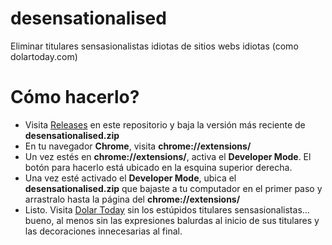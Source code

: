 # desensationalised
Eliminar titulares sensasionalistas idiotas de sitios webs idiotas (como dolartoday.com)

# Cómo hacerlo?
- Visita [Releases](https://github.com/willcastillo/desensationalised/releases) en este repositorio y baja la versión más reciente de **desensationalised.zip**
- En tu navegador **Chrome**, visita **chrome://extensions/**
- Un vez estés en **chrome://extensions/**, activa el **Developer Mode**. El botón para hacerlo está ubicado en la esquina superior derecha.
- Una vez esté activado el **Developer Mode**, ubica el **desensationalised.zip** que bajaste a tu computador en el primer paso y arrastralo hasta la página del **chrome://extensions/**
- Listo. Visita [Dolar Today](https://dolartoday.com) sin los estúpidos titulares sensasionalistas... bueno, al menos sin las expresiones balurdas al inicio de sus titulares y las decoraciones innecesarias al final.
